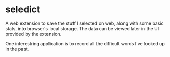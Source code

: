 # seledict

A web extension to save the stuff I selected on web, along with some basic stats, into browser's local storage. The data can be viewed later in the UI provided by the extension.

One interestring application is to record all the difficult words I've looked up in the past.